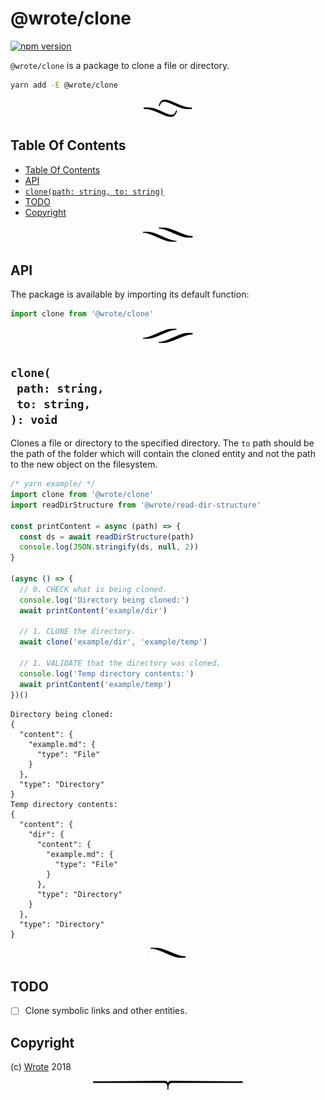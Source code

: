 # @wrote/clone

[![npm version](https://badge.fury.io/js/%40wrote%2Fclone.svg)](https://npmjs.org/package/@wrote/clone)

`@wrote/clone` is a package to clone a file or directory.

```sh
yarn add -E @wrote/clone
```

<p align="center"><a href="#table-of-contents"><img src=".documentary/section-breaks/0.svg"></a></p>

## Table Of Contents

- [Table Of Contents](#table-of-contents)
- [API](#api)
- [`clone(path: string, to: string)`](#clonepath-stringto-string-void)
- [TODO](#todo)
- [Copyright](#copyright)

<p align="center"><a href="#table-of-contents"><img src=".documentary/section-breaks/1.svg"></a></p>

## API

The package is available by importing its default function:

```js
import clone from '@wrote/clone'
```

<p align="center"><a href="#table-of-contents"><img src=".documentary/section-breaks/2.svg"></a></p>

## `clone(`<br/>&nbsp;&nbsp;`path: string,`<br/>&nbsp;&nbsp;`to: string,`<br/>`): void`

Clones a file or directory to the specified directory. The `to` path should be the path of the folder which will contain the cloned entity and not the path to the new object on the filesystem.

```js
/* yarn example/ */
import clone from '@wrote/clone'
import readDirStructure from '@wrote/read-dir-structure'

const printContent = async (path) => {
  const ds = await readDirStructure(path)
  console.log(JSON.stringify(ds, null, 2))
}

(async () => {
  // 0. CHECK what is being cloned.
  console.log('Directory being cloned:')
  await printContent('example/dir')

  // 1. CLONE the directory.
  await clone('example/dir', 'example/temp')

  // 1. VALIDATE that the directory was cloned.
  console.log('Temp directory contents:')
  await printContent('example/temp')
})()
```

```
Directory being cloned:
{
  "content": {
    "example.md": {
      "type": "File"
    }
  },
  "type": "Directory"
}
Temp directory contents:
{
  "content": {
    "dir": {
      "content": {
        "example.md": {
          "type": "File"
        }
      },
      "type": "Directory"
    }
  },
  "type": "Directory"
}
```

<p align="center"><a href="#table-of-contents"><img src=".documentary/section-breaks/3.svg"></a></p>

## TODO

- [ ] Clone symbolic links and other entities.

## Copyright

(c) [Wrote][1] 2018

[1]: https://wrote.cc

<p align="center"><a href="#table-of-contents"><img src=".documentary/section-breaks/-1.svg"></a></p>